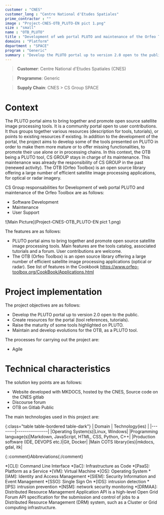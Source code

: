 ```yaml
---
customer : "CNES"
customer_long : "Centre National d'Etudes Spatiales"
prime_contractor : ""
image : "Project-CNES-OTB_PLUTO-EN pict 1.png"
size : "small"
name : "OTB_PLUTO"
title : "Development of web portal PLUTO and maintenance of the Orfeo Toolbox"
domains : "Platform"
department : "SPACE"
program : "Generic"
summary : "Develop the PLUTO portal up to version 2.0 open to the public. Create resources for the portal (tool references, tutorials). Raise the maturity of some tools highlighted on PLUTO. Maintain and develop evolutions for the OTB, as a PLUTO tool."
---
```


> __Customer__\: Centre National d'Etudes Spatiales (CNES)

> __Programme__\: Generic

> __Supply Chain__\: CNES >  CS Group SPACE


# Context

The PLUTO portal aims to bring together and promote open source satellite image processing tools. It is a community portal open to user contributions.
It thus groups together various resources (description for tools, tutorials), or points to existing resources if existing.
In addition to the development of the portal, the project aims to develop some of the tools presented on PLUTO in order to make them more mature or to offer missing functionalities, to promote their use alone or in processing chains.
In this context, the OTB being a PLUTO tool, CS GROUP stays in charge of its maintenance. This maintenance was already the responsibility of CS GROUP in the past (renewed activity). 
The OTB (Orfeo Toolbox) is an open source library offering a large number of efficient satellite image processing applications, for optical or radar imagery.

CS Group responsabilities for Development of web portal PLUTO and maintenance of the Orfeo Toolbox are as follows:
* Software Development
* Maintenance
* User Support

![Main Picture](Project-CNES-OTB_PLUTO-EN pict 1.png)

The features are as follows:
* PLUTO portal aims to bring together and promote open source satellite image processing tools. Main features are the tools catalog, associated tutorials and a forum. User contributions are welcome.
* The OTB (Orfeo Toolbox) is an open source library offering a large number of efficient satellite image processing applications (optical or radar). See list of features in the Cookbook https://www.orfeo-toolbox.org/CookBook/Applications.html

# Project implementation

The project objectives are as follows:
* Develop the PLUTO portal up to version 2.0 open to the public.
* Create resources for the portal (tool references, tutorials).
* Raise the maturity of some tools highlighted on PLUTO.
* Maintain and develop evolutions for the OTB, as a PLUTO tool.

The processes for carrying out the project are:
* Agile

# Technical characteristics

The solution key points are as follows:
* Website developed with MKDOCS, hosted by the CNES, Source code on the CNES gitlab
* Discourse forum
* OTB on Gitlab Public



The main technologies used in this project are:

{:class="table table-bordered table-dark"}
| Domain | Technology(ies) |
|--------|----------------|
|Operating System(s)|Linux, Windows|
|Programming language(s)|Markdown, JavaScript, HTML, CSS, Python, C++|
|Production software (IDE, DEVOPS etc.)|Git, Docker|
|Main COTS library(ies)|mkdocs, gdal, itk|



{::comment}Abbreviations{:/comment}

*[CLI]: Command Line Interface
*[IaC]: Infrastructure as Code
*[PaaS]: Platform as a Service
*[VM]: Virtual Machine
*[OS]: Operating System
*[IAM]: Identity and Access Management
*[SIEM]: Security Information and Event Management
*[SSO]: Single Sign On
*[IDS]: intrusion detection
*[IPS]: intrusion prevention
*[NSM]: network security monitoring
*[DRMAA]: Distributed Resource Management Application API is a high-level Open Grid Forum API specification for the submission and control of jobs to a Distributed Resource Management (DRM) system, such as a Cluster or Grid computing infrastructure.
